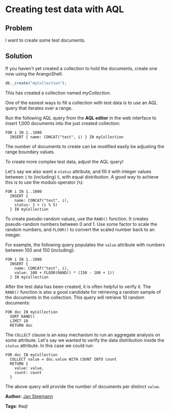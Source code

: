 Creating test data with AQL
===========================

Problem
-------

I want to create some test documents.

Solution
--------

If you haven't yet created a collection to hold the documents, create one now using the
ArangoShell:

```js
db._create("myCollection");
```

This has created a collection named *myCollection*.

One of the easiest ways to fill a collection with test data is to use an AQL query that
iterates over a range.

Run the following AQL query from the **AQL editor** in the web interface to insert 1,000
documents into the just created collection:

```
FOR i IN 1..1000
  INSERT { name: CONCAT("test", i) } IN myCollection
```

The number of documents to create can be modified easily be adjusting the range boundary
values.

To create more complex test data, adjust the AQL query! 

Let's say we also want a `status` attribute, and fill it with integer values between `1` to 
(including) `5`, with equal distribution. A good way to achieve this is to use the modulo
operator (`%`):

```
FOR i IN 1..1000
  INSERT { 
    name: CONCAT("test", i), 
    status: 1 + (i % 5) 
  } IN myCollection
```

To create pseudo-random values, use the `RAND()` function. It creates pseudo-random numbers
between 0 and 1. Use some factor to scale the random numbers, and `FLOOR()` to convert the
scaled number back to an integer. 

For example, the following query populates the `value` attribute with numbers between 100 and 
150 (including):

```
FOR i IN 1..1000
  INSERT { 
    name: CONCAT("test", i), 
    value: 100 + FLOOR(RAND() * (150 - 100 + 1)) 
  } IN myCollection
```

After the test data has been created, it is often helpful to verify it. The 
`RAND()` function is also a good candidate for retrieving a random sample of the documents in the
collection. This query will retrieve 10 random documents:

```
FOR doc IN myCollection
  SORT RAND()
  LIMIT 10
  RETURN doc
``` 

The `COLLECT` clause is an easy mechanism to run an aggregate analysis on some attribute. Let's
say we wanted to verify the data distribution inside the `status` attribute. In this case we
could run:

```
FOR doc IN myCollection 
  COLLECT value = doc.value WITH COUNT INTO count 
  RETURN { 
    value: value, 
    count: count
  }
```

The above query will provide the number of documents per distinct `value`.

**Author:** [Jan Steemann](https://github.com/jsteemann)

**Tags**: #aql
